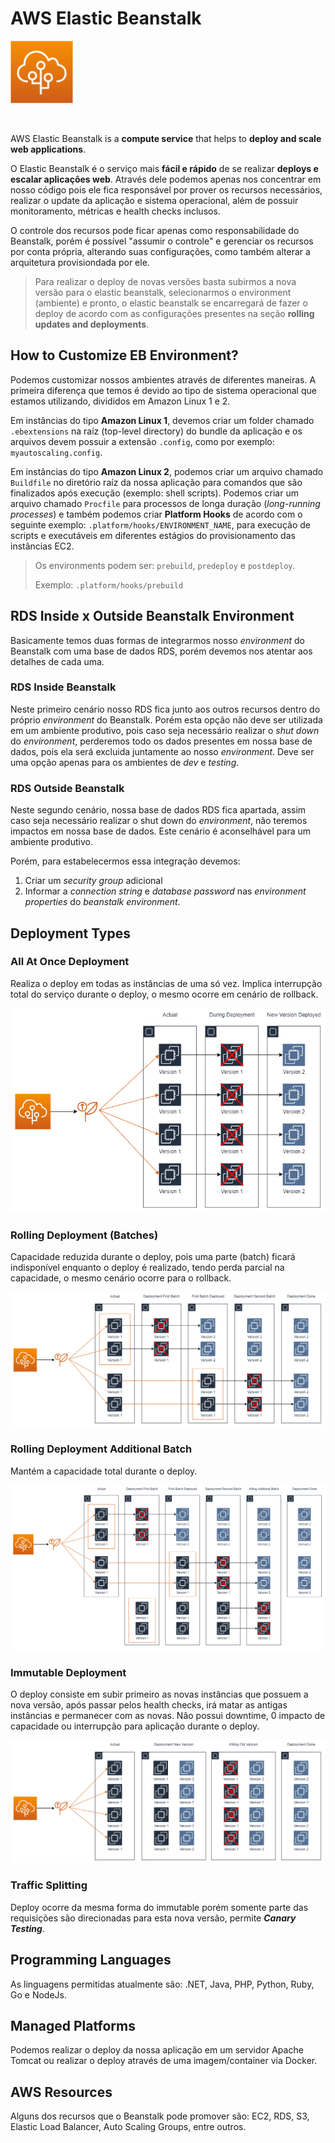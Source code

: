 # AWS Elastic Beanstalk

<img height=100px; alt="elastic-beanstalk-logo" src="../../../images/elastic-beanstalk.png" />

<p>&nbsp;</p>

AWS Elastic Beanstalk is a **compute service** that helps to **deploy and scale web applications**.

O Elastic Beanstalk é o serviço mais **fácil e rápido** de se realizar **deploys e escalar aplicações web**. Através dele podemos apenas nos concentrar em nosso código pois ele fica responsável por prover os recursos necessários, realizar o update da aplicação e sistema operacional, além de possuir monitoramento, métricas e health checks inclusos.

O controle dos recursos pode ficar apenas como responsabilidade do Beanstalk, porém é possível "assumir o controle" e gerenciar os recursos por conta própria, alterando suas configurações, como também alterar a arquitetura provisiondada por ele.

> Para realizar o deploy de novas versões basta subirmos a nova versão para o elastic beanstalk, selecionarmos o environment (ambiente) e pronto, o elastic beanstalk se encarregará de fazer o deploy de acordo com as configurações presentes na seção **rolling updates and deployments**.

## How to Customize EB Environment?

Podemos customizar nossos ambientes através de diferentes maneiras. A primeira diferença que temos é devido ao tipo de sistema operacional que estamos utilizando, divididos em Amazon Linux 1 e 2.

Em instâncias do tipo **Amazon Linux 1**, devemos criar um folder chamado ```.ebextensions``` na raíz (top-level directory) do bundle da aplicação e os arquivos devem possuir a extensão ```.config```, como por exemplo: ```myautoscaling.config```.

Em instâncias do tipo **Amazon Linux 2**, podemos criar um arquivo chamado ```Buildfile``` no diretório raíz da nossa aplicação para comandos que são finalizados após execução (exemplo: shell scripts). Podemos criar um arquivo chamado ```Procfile``` para processos de longa duração (*long-running processes*) e também podemos criar **Platform Hooks** de acordo com o seguinte exemplo: ```.platform/hooks/ENVIRONMENT_NAME```, para execução de scripts e executáveis em diferentes estágios do provisionamento das instâncias EC2. 

> Os environments podem ser: ```prebuild```, ```predeploy``` e ```postdeploy```.
>
> Exemplo: ```.platform/hooks/prebuild```

## RDS Inside x Outside Beanstalk Environment

Basicamente temos duas formas de integrarmos nosso *environment* do Beanstalk com uma base de dados RDS, porém devemos nos atentar aos detalhes de cada uma.

### RDS Inside Beanstalk

Neste primeiro cenário nosso RDS fica junto aos outros recursos dentro do próprio *environment* do Beanstalk. Porém esta opção não deve ser utilizada em um ambiente produtivo, pois caso seja necessário realizar o *shut down* do *environment*, perderemos todo os dados presentes em nossa base de dados, pois ela será excluida juntamente ao nosso *environment*. Deve ser uma opção apenas para os ambientes de *dev* e *testing*.

### RDS Outside Beanstalk

Neste segundo cenário, nossa base de dados RDS fica apartada, assim caso seja necessário realizar o shut down do *environment*, não teremos impactos em nossa base de dados. Este cenário é aconselhável para um ambiente produtivo.

Porém, para estabelecermos essa integração devemos:

1. Criar um *security group* adicional
2. Informar a *connection string* e *database password* nas *environment properties* do *beanstalk environment*.

## Deployment Types

### All At Once Deployment

Realiza o deploy em todas as instâncias de uma só vez. Implica interrupção total do serviço durante o deploy, o mesmo ocorre em cenário de rollback.

![elastic-beanstalk-all-at-once-deployment](../../../images/elastic-beanstalk-all-at-once-deployment.drawio.png)

### Rolling Deployment (Batches)

Capacidade reduzida durante o deploy, pois uma parte (batch) ficará indisponível enquanto o deploy é realizado, tendo perda parcial na capacidade, o mesmo cenário ocorre para o rollback.

![elastic-beanstalk-rolling-deployment](../../../images/elastic-beanstalk-rolling-deployment.drawio.png)

### Rolling Deployment Additional Batch

Mantém a capacidade total durante o deploy.

![elastic-beanstalk-rolling-deployment-additional-batch](../../../images/elastic-beanstalk-rolling-deployment-additional-batch.drawio.png)

### Immutable Deployment

O deploy consiste em subir primeiro as novas instâncias que possuem a nova versão, após passar pelos health checks, irá matar as antigas instâncias e permanecer com as novas. Não possui downtime, 0 impacto de capacidade ou interrupção para aplicação durante o deploy.

![elastic-beanstalk-immutable-deployment](../../../images/elastic-beanstalk-immutable-deployment.drawio.png)

### Traffic Splitting

Deploy ocorre da mesma forma do immutable porém somente parte das requisições são direcionadas para esta nova versão, permite ***Canary Testing***.

## Programming Languages

As linguagens permitidas atualmente são: .NET, Java, PHP, Python, Ruby, Go e NodeJs.

## Managed Platforms

Podemos realizar o deploy da nossa aplicação em um servidor Apache Tomcat ou realizar o deploy através de uma imagem/container via Docker.

## AWS Resources

Alguns dos recursos que o Beanstalk pode promover são: EC2, RDS, S3, Elastic Load Balancer, Auto Scaling Groups, entre outros.